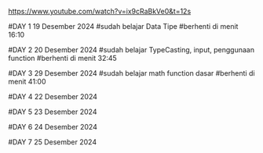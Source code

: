 https://www.youtube.com/watch?v=ix9cRaBkVe0&t=12s

#DAY 1 19 Desember 2024
#sudah belajar Data Tipe 
#berhenti di menit 16:10

#DAY 2 20 Desember 2024
#sudah belajar TypeCasting, input, penggunaan function 
#berhenti  di menit 32:45

#DAY 3 29 Desember 2024
#sudah belajar math function dasar 
#berhenti di menit 41:00

#DAY 4 22 Desember 2024

#DAY 5 23 Desember 2024

#DAY 6 24 Desember 2024

#DAY 7 25 Desember 2024

